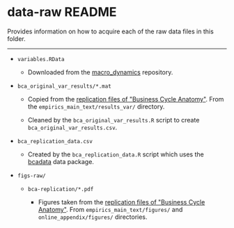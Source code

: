 # data-raw README

Provides information on how to acquire each of the raw data files in this folder.

---

- `variables.RData`

    - Downloaded from the [macro_dynamics](https://github.com/VFCI/macro_dynamics) repository.

- `bca_original_var_results/*.mat`

    - Copied from the [replication files of "Business Cycle Anatomy"](https://www.openicpsr.org/openicpsr/project/118082/version/V1/view). From the `empirics_main_text/results_var/` directory.

    - Cleaned by the `bca_original_var_results.R` script to create `bca_original_var_results.csv`.

- `bca_replication_data.csv`

    - Created by the `bca_replication_data.R` script which uses the [bcadata](https://github.com/VFCI/bcadata) data package.

- `figs-raw/`

    - `bca-replication/*.pdf`

        - Figures taken from the [replication files of "Business Cycle Anatomy"](https://www.openicpsr.org/openicpsr/project/118082/version/V1/view). From `empirics_main_text/figures/` and `online_appendix/figures/` directories.

